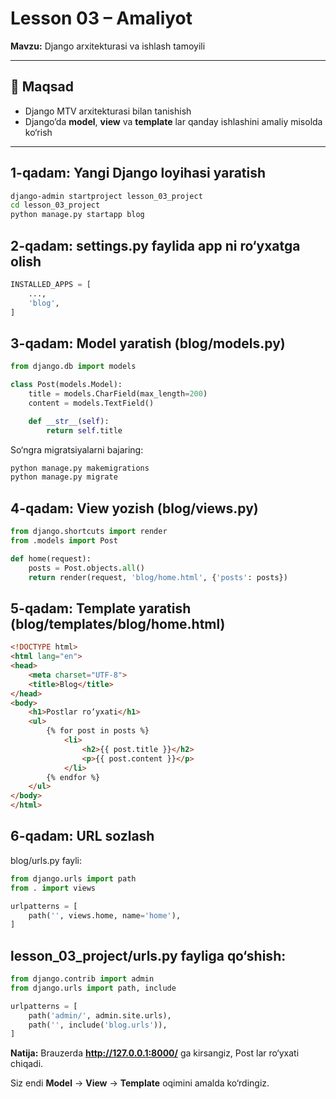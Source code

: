# Lesson 03 – Amaliyot  
**Mavzu:** Django arxitekturasi va ishlash tamoyili  

---

## 🎯 Maqsad
- Django MTV arxitekturasi bilan tanishish  
- Django’da **model**, **view** va **template** lar qanday ishlashini amaliy misolda ko‘rish  

---

## 1-qadam: Yangi Django loyihasi yaratish
```bash
django-admin startproject lesson_03_project
cd lesson_03_project
python manage.py startapp blog
```

## 2-qadam: settings.py faylida app ni ro‘yxatga olish

```python
INSTALLED_APPS = [
    ...,
    'blog',
]

```

## 3-qadam: Model yaratish (blog/models.py)

```python
from django.db import models

class Post(models.Model):
    title = models.CharField(max_length=200)
    content = models.TextField()

    def __str__(self):
        return self.title

```

So‘ngra migratsiyalarni bajaring:

```bash
python manage.py makemigrations
python manage.py migrate

```
## 4-qadam: View yozish (blog/views.py)

```python
from django.shortcuts import render
from .models import Post

def home(request):
    posts = Post.objects.all()
    return render(request, 'blog/home.html', {'posts': posts})

```

## 5-qadam: Template yaratish (blog/templates/blog/home.html)

```html
<!DOCTYPE html>
<html lang="en">
<head>
    <meta charset="UTF-8">
    <title>Blog</title>
</head>
<body>
    <h1>Postlar ro‘yxati</h1>
    <ul>
        {% for post in posts %}
            <li>
                <h2>{{ post.title }}</h2>
                <p>{{ post.content }}</p>
            </li>
        {% endfor %}
    </ul>
</body>
</html>

```

## 6-qadam: URL sozlash
blog/urls.py fayli:

```python
from django.urls import path
from . import views

urlpatterns = [
    path('', views.home, name='home'),
]

```

## lesson_03_project/urls.py fayliga qo‘shish:

```python
from django.contrib import admin
from django.urls import path, include

urlpatterns = [
    path('admin/', admin.site.urls),
    path('', include('blog.urls')),
]

```

**Natija:**
Brauzerda **http://127.0.0.1:8000/** ga kirsangiz, Post lar ro‘yxati chiqadi.

Siz endi **Model** → **View** → **Template** oqimini amalda ko‘rdingiz.
